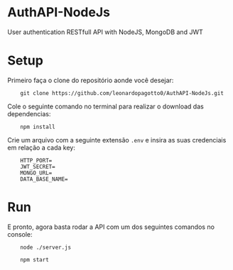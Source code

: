# AuthAPI-NodeJs
User authentication RESTfull API with NodeJS, MongoDB and JWT

# Setup
Primeiro faça o clone do repositório aonde você desejar:
```console
    git clone https://github.com/leonardopagotto0/AuthAPI-NodeJs.git
```
Cole o seguinte comando no terminal para realizar o download das dependencias:
```console
    npm install
```
Crie um arquivo com a seguinte extensão <code>.env</code> e insira as suas credenciais em relação a cada key:
```console
    HTTP_PORT=
    JWT_SECRET=
    MONGO_URL=
    DATA_BASE_NAME=
```

# Run
E pronto, agora basta rodar a API com um dos seguintes comandos no console:
```console
    node ./server.js
```

```console
    npm start
```
